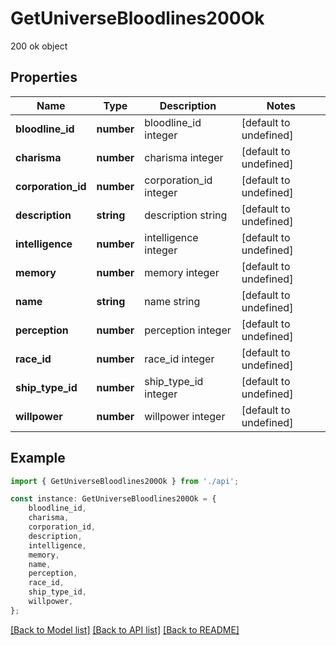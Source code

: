 # GetUniverseBloodlines200Ok

200 ok object

## Properties

Name | Type | Description | Notes
------------ | ------------- | ------------- | -------------
**bloodline_id** | **number** | bloodline_id integer | [default to undefined]
**charisma** | **number** | charisma integer | [default to undefined]
**corporation_id** | **number** | corporation_id integer | [default to undefined]
**description** | **string** | description string | [default to undefined]
**intelligence** | **number** | intelligence integer | [default to undefined]
**memory** | **number** | memory integer | [default to undefined]
**name** | **string** | name string | [default to undefined]
**perception** | **number** | perception integer | [default to undefined]
**race_id** | **number** | race_id integer | [default to undefined]
**ship_type_id** | **number** | ship_type_id integer | [default to undefined]
**willpower** | **number** | willpower integer | [default to undefined]

## Example

```typescript
import { GetUniverseBloodlines200Ok } from './api';

const instance: GetUniverseBloodlines200Ok = {
    bloodline_id,
    charisma,
    corporation_id,
    description,
    intelligence,
    memory,
    name,
    perception,
    race_id,
    ship_type_id,
    willpower,
};
```

[[Back to Model list]](../README.md#documentation-for-models) [[Back to API list]](../README.md#documentation-for-api-endpoints) [[Back to README]](../README.md)
